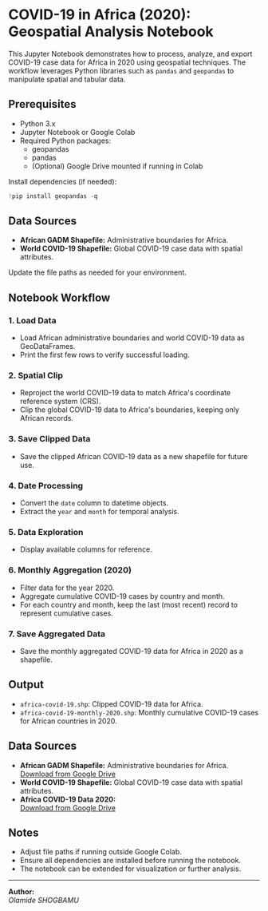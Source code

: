 # COVID-19 in Africa (2020): Geospatial Analysis Notebook

This Jupyter Notebook demonstrates how to process, analyze, and export COVID-19 case data for Africa in 2020 using geospatial techniques. The workflow leverages Python libraries such as `pandas` and `geopandas` to manipulate spatial and tabular data.

## Prerequisites

- Python 3.x
- Jupyter Notebook or Google Colab
- Required Python packages:
  - geopandas
  - pandas
  - (Optional) Google Drive mounted if running in Colab

Install dependencies (if needed):
```python
!pip install geopandas -q
```

## Data Sources

- **African GADM Shapefile:** Administrative boundaries for Africa.
- **World COVID-19 Shapefile:** Global COVID-19 case data with spatial attributes.

Update the file paths as needed for your environment.

## Notebook Workflow

### 1. Load Data

- Load African administrative boundaries and world COVID-19 data as GeoDataFrames.
- Print the first few rows to verify successful loading.

### 2. Spatial Clip

- Reproject the world COVID-19 data to match Africa's coordinate reference system (CRS).
- Clip the global COVID-19 data to Africa's boundaries, keeping only African records.

### 3. Save Clipped Data

- Save the clipped African COVID-19 data as a new shapefile for future use.

### 4. Date Processing

- Convert the `date` column to datetime objects.
- Extract the `year` and `month` for temporal analysis.

### 5. Data Exploration

- Display available columns for reference.

### 6. Monthly Aggregation (2020)

- Filter data for the year 2020.
- Aggregate cumulative COVID-19 cases by country and month.
- For each country and month, keep the last (most recent) record to represent cumulative cases.

### 7. Save Aggregated Data

- Save the monthly aggregated COVID-19 data for Africa in 2020 as a shapefile.

## Output

- `africa-covid-19.shp`: Clipped COVID-19 data for Africa.
- `africa-covid-19-monthly-2020.shp`: Monthly cumulative COVID-19 cases for African countries in 2020.

## Data Sources

- **African GADM Shapefile:** Administrative boundaries for Africa.  
  [Download from Google Drive](https://drive.google.com/drive/folders/1OOdPCx0acSUwSGvD9z9SDvZked_h_dqN?usp=drive_link)
- **World COVID-19 Shapefile:** Global COVID-19 case data with spatial attributes.
- **Africa COVID-19 Data 2020:**  
  [Download from Google Drive](https://drive.google.com/drive/folders/1xAT4t0tMGDV41jQiOdpHJHtxBfBr-zw3?usp=drive_link)


## Notes

- Adjust file paths if running outside Google Colab.
- Ensure all dependencies are installed before running the notebook.
- The notebook can be extended for visualization or further analysis.

---
**Author:**  
*Olamide SHOGBAMU*